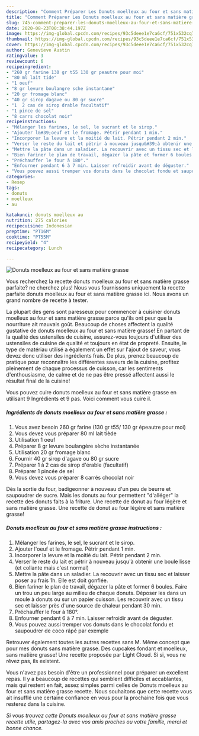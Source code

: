 ```yaml
---
description: "Comment Préparer Les Donuts moelleux au four et sans matière grasse"
title: "Comment Préparer Les Donuts moelleux au four et sans matière grasse"
slug: 745-comment-preparer-les-donuts-moelleux-au-four-et-sans-matiere-grasse
date: 2020-08-23T00:38:44.197Z
image: https://img-global.cpcdn.com/recipes/93c5deee1e7ca6cf/751x532cq70/donuts-moelleux-au-four-et-sans-matiere-grasse-photo-principale-de-la-recette.jpg
thumbnail: https://img-global.cpcdn.com/recipes/93c5deee1e7ca6cf/751x532cq70/donuts-moelleux-au-four-et-sans-matiere-grasse-photo-principale-de-la-recette.jpg
cover: https://img-global.cpcdn.com/recipes/93c5deee1e7ca6cf/751x532cq70/donuts-moelleux-au-four-et-sans-matiere-grasse-photo-principale-de-la-recette.jpg
author: Genevieve Austin
ratingvalue: 3
reviewcount: 6
recipeingredient:
- "260 gr farine 130 gr t55 130 gr peautre pour moi"
- "80 ml lait tide"
- "1 oeuf"
- "8 gr levure boulangre sche instantane"
- "20 gr fromage blanc"
- "40 gr sirop dagave ou 80 gr sucre"
- "1  2 cas de sirop drable facultatif"
- "1 pince de sel"
- "8 carrs chocolat noir"
recipeinstructions:
- "Mélanger les farines, le sel, le sucrant et le sirop."
- "Ajouter l&#39;oeuf et le fromage. Pétrir pendant 1 min."
- "Incorporer la levure et la moitié du lait. Pétrir pendant 2 min."
- "Verser le reste du lait et pétrir à nouveau jusqu&#39;à obtenir une boule lisse (et collante mais c&#39;est normal)"
- "Mettre la pâte dans un saladier. La recouvrir avec un tissu sec et laisser poser au frais 1h. Elle est doit gonflée."
- "Bien fariner le plan de travail, dégazer la pâte et former 6 boules. Faire un trou un peu large au milieu de chaque donuts. Déposer les dans un moule à donuts ou sur un papier cuisson. Les recouvrir avec un tissu sec et laisser près d&#39;une source de chaleur pendant 30 min."
- "Préchauffer le four à 180°."
- "Enfourner pendant 6 à 7 min. Laisser refroidir avant de déguster."
- "Vous pouvez aussi tremper vos donuts dans le chocolat fondu et saupoudrer de coco râpé par exemple"
categories:
- Resep
tags:
- donuts
- moelleux
- au

katakunci: donuts moelleux au 
nutrition: 275 calories
recipecuisine: Indonesian
preptime: "PT16M"
cooktime: "PT55M"
recipeyield: "4"
recipecategory: Lunch

---
```



![Donuts moelleux au four et sans matière grasse](https://img-global.cpcdn.com/recipes/93c5deee1e7ca6cf/751x532cq70/donuts-moelleux-au-four-et-sans-matiere-grasse-photo-principale-de-la-recette.jpg)

Vous recherchez la recette donuts moelleux au four et sans matière grasse parfaite? ne cherchez plus! Nous vous fournissons uniquement la recette parfaite donuts moelleux au four et sans matière grasse ici. Nous avons un grand nombre de recette à tester.

La plupart des gens sont paresseux pour commencer à cuisiner donuts moelleux au four et sans matière grasse parce qu'ils ont peur que la nourriture ait mauvais goût. Beaucoup de choses affectent la qualité gustative de donuts moelleux au four et sans matière grasse! En partant de la qualité des ustensiles de cuisine, assurez-vous toujours d'utiliser des ustensiles de cuisine de qualité et toujours en état de propreté. Ensuite, le type de matériau utilisé a également un effet sur l'ajout de saveur, vous devez donc utiliser des ingrédients frais. De plus, prenez beaucoup de pratique pour reconnaître les différentes saveurs de la cuisine, profitez pleinement de chaque processus de cuisson, car les sentiments d'enthousiasme, de calme et de ne pas être pressé affectent aussi le résultat final de la cuisine!

<!--inarticleads1-->

Vous pouvez cuire donuts moelleux au four et sans matière grasse en utilisant 9 Ingrédients et 9 pas. Voici comment vous cuire il.

##### Ingrédients de donuts moelleux au four et sans matière grasse :

1. Vous avez besoin 260 gr farine (130 gr t55/ 130 gr épeautre pour moi)
1. Vous devez vous préparer 80 ml lait tiède
1. Utilisation 1 oeuf
1. Préparer 8 gr levure boulangère sèche instantanée
1. Utilisation 20 gr fromage blanc
1. Fournir 40 gr sirop d&#39;agave ou 80 gr sucre
1. Préparer 1 à 2 cas de sirop d&#39;érable (facultatif)
1. Préparer 1 pincée de sel
1. Vous devez vous préparer 8 carrés chocolat noir


Dès la sortie du four, badigeonner à nouveau d&#39;un peu de beurre et saupoudrer de sucre. Mais les donuts au four permettent &#34;d&#39;alléger&#34; la recette des donuts faits à la friture. Une recette de donut au four légère et sans matière grasse. Une recette de donut au four légère et sans matière grasse! 

<!--inarticleads2-->

##### Donuts moelleux au four et sans matière grasse instructions :

1. Mélanger les farines, le sel, le sucrant et le sirop.
1. Ajouter l&#39;oeuf et le fromage. Pétrir pendant 1 min.
1. Incorporer la levure et la moitié du lait. Pétrir pendant 2 min.
1. Verser le reste du lait et pétrir à nouveau jusqu&#39;à obtenir une boule lisse (et collante mais c&#39;est normal)
1. Mettre la pâte dans un saladier. La recouvrir avec un tissu sec et laisser poser au frais 1h. Elle est doit gonflée.
1. Bien fariner le plan de travail, dégazer la pâte et former 6 boules. Faire un trou un peu large au milieu de chaque donuts. Déposer les dans un moule à donuts ou sur un papier cuisson. Les recouvrir avec un tissu sec et laisser près d&#39;une source de chaleur pendant 30 min.
1. Préchauffer le four à 180°.
1. Enfourner pendant 6 à 7 min. Laisser refroidir avant de déguster.
1. Vous pouvez aussi tremper vos donuts dans le chocolat fondu et saupoudrer de coco râpé par exemple


Retrouver également toutes les autres recettes sans M. Même concept que pour mes donuts sans matière grasse. Des cupcakes fondant et moelleux, sans matière grasse! Une recette proposée par Light Cloud. Si si, vous ne rêvez pas, ils existent. 

<!--inarticleads1-->

<p>
Vous n'avez pas besoin d'être un professionnel pour préparer un excellent repas. Il y a beaucoup de recettes qui semblent difficiles et accablantes, mais qui restent en fait, assez simples parmi celles de Donuts moelleux au four et sans matière grasse recette. Nous souhaitons que cette recette vous ait insufflé une certaine confiance en vous pour la prochaine fois que vous resterez dans la cuisine.
</p>

<p>
<i>Si vous trouvez cette Donuts moelleux au four et sans matière grasse recette utile, partagez-la avec vos amis proches ou votre famille, merci et bonne chance.</i>
</p>
